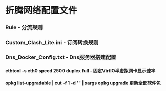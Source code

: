 # 折腾网络配置文件
### Rule - 分流规则
### Custom_Clash_Lite.ini - 订阅转换规则
### Dns_Docker_Config.txt - Dns服务器搭建配置

#### ethtool -s eth0 speed 2500 duplex full - 固定VirtIO半虚拟网卡显示速率
#### opkg list-upgradable | cut -f 1 -d ' ' | xargs opkg upgrade 更新全部软件包
